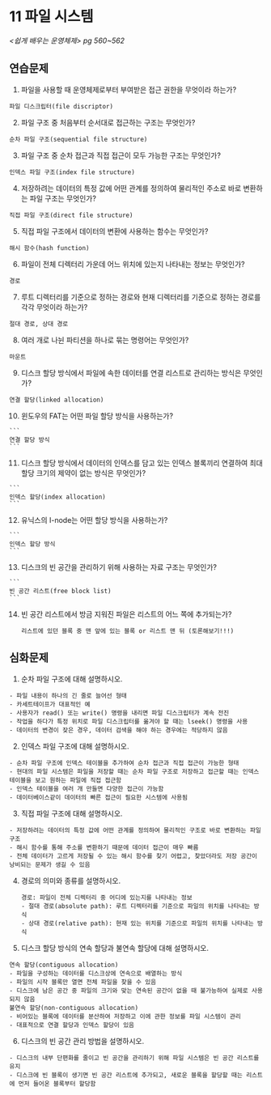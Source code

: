# 11 파일 시스템

*<쉽게 배우는 운영체제> pg 560~562*



## 연습문제

1.  파일을 사용할 때 운영체제로부터 부여받은 접근 권한을 무엇이라 하는가?

   ```
   파일 디스크립터(file discriptor)
   ```

2.  파일 구조 중 처음부터 순서대로 접근하는 구조는 무엇인가?

   ```
   순차 파일 구조(sequential file structure)
   ```

3.  파일 구조 중 순차 접근과 직접 접근이 모두 가능한 구조는 무엇인가?

   ```
   인덱스 파일 구조(index file structure)
   ```

4.  저장하려는 데이터의 특정 값에 어떤 관계를 정의하여 물리적인 주소로 바로 변환하는 파일 구조는 무엇인가?

   ```
   직접 파일 구조(direct file structure)
   ```

5.  직접 파일 구조에서 데이터의 변환에 사용하는 함수는 무엇인가?

   ```
   해시 함수(hash function)
   ```

6.  파일이 전체 디렉터리 가운데 어느 위치에 있는지 나타내는 정보는 무엇인가?

   ```
   경로
   ```

7.  루트 디렉터리를 기준으로 정하는 경로와 현재 디렉터리를 기준으로 정하는 경로를 각각 무엇이라 하는가?

   ```
   절대 경로, 상대 경로
   ```

8.  여러 개로 나뉜 파티션을 하나로 묶는 명령어는 무엇인가?

   ```
   마운트
   ```

9.  디스크 할당 방식에서 파일에 속한 데이터를 연결 리스트로 관리하는 방식은 무엇인가?

   ```
   연결 할당(linked allocation)
   ```

10.  윈도우의 FAT는 어떤 파일 할당 방식을 사용하는가?

    ```
    연결 할당 방식
    ```

11.  디스크 할당 방식에서 데이터의 인덱스를 담고 있는 인덱스 블록끼리 연결하여 최대 할당 크기의 제약이 없는 방식은 무엇인가?

    ```
    인덱스 할당(index allocation)
    ```

12.  유닉스의 I-node는 어떤 할당 방식을 사용하는가?

    ```
    인덱스 할당 방식
    ```

13.  디스크의 빈 공간을 관리하기 위해 사용하는 자료 구조는 무엇인가?

    ```
    빈 공간 리스트(free block list)
    ```

14. 빈 공간 리스트에서 방금 지워진 파일은 리스트의 어느 쪽에 추가되는가?

    ```
    리스트에 있던 블록 중 맨 앞에 있는 블록 or 리스트 맨 뒤 (토론해보기!!!)
    ```




## 심화문제

1.  순차 파일 구조에 대해 설명하시오.

   ```
   - 파일 내용이 하나의 긴 줄로 늘어선 형태
   - 카세트테이프가 대표적인 예
   - 사용자가 read() 또는 write() 명령을 내리면 파일 디스크립터가 계속 전진
   - 작업을 하다가 특정 위치로 파일 디스크립터를 옮겨야 할 때는 lseek() 명령을 사용
   - 데이터의 변경이 잦은 경우, 데이터 검색을 해야 하는 경우에는 적당하지 않음
   ```

2.  인덱스 파일 구조에 대해 설명하시오.

   ```
   - 순차 파일 구조에 인덱스 테이블을 추가하여 순차 접근과 직접 접근이 가능한 형태
   - 현대의 파일 시스템은 파일을 저장할 때는 순차 파일 구조로 저장하고 접근할 때는 인덱스 테이블을 보고 원하는 파일에 직접 접근함
   - 인덱스 테이블을 여러 개 만들면 다양한 접근이 가능함
   - 데이터베이스같이 데이터의 빠른 접근이 필요한 시스템에 사용됨
   ```
   
3.  직접 파일 구조에 대해 설명하시오.

   ```
   - 저장하려는 데이터의 특정 값에 어떤 관계를 정의하여 물리적인 구조로 바로 변환하는 파일 구조
   - 해시 함수를 통해 주소를 변환하기 때문에 데이터 접근이 매우 빠름
   - 전체 데이터가 고르게 저장될 수 있는 해시 함수를 찾기 어렵고, 찾았더라도 저장 공간이 낭비되는 문제가 생길 수 있음
   ```
   
4. 경로의 의미와 종류를 설명하시오.

   ```
   경로: 파일이 전체 디렉터리 중 어디에 있는지를 나타내는 정보
   - 절대 경로(absolute path): 루트 디렉터리를 기준으로 파일의 위치를 나타내는 방식
   - 상대 경로(relative path): 현재 있는 위치를 기준으로 파일의 위치를 나타내는 방식
   ```
   
5.  디스크 할당 방식의 연속 할당과 불연속 할당에 대해 설명하시오.

   ```
   연속 할당(contiguous allocation)
   - 파일을 구성하는 데이터를 디스크상에 연속으로 배열하는 방식
   - 파일의 시작 블록만 열면 전체 파일을 찾을 수 있음
   - 디스크에 남은 공간 중 파일의 크기와 맞는 연속된 공간이 없을 때 불가능하여 실제로 사용되지 않음
   불연속 할당(non-contiguous allocation)
   - 비어있는 블록에 데이터를 분산하여 저장하고 이에 관한 정보를 파일 시스템이 관리
   - 대표적으로 연결 할당과 인덱스 할당이 있음
   ```
   
6.  디스크의 빈 공간 관리 방법을 설명하시오.

   ```
   - 디스크의 내부 단편화를 줄이고 빈 공간을 관리하기 위해 파일 시스템은 빈 공간 리스트를 유지
   - 디스크에 빈 블록이 생기면 빈 공간 리스트에 추가되고, 새로운 블록을 할당할 때는 리스트에 먼저 들어온 블록부터 할당함
   ```

